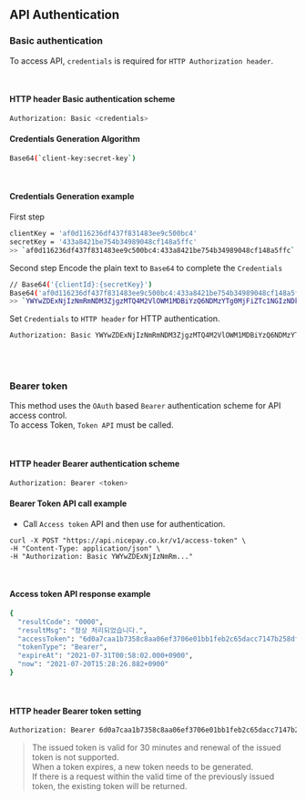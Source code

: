 ## API Authentication

### Basic authentication
To access API, `credentials` is required for `HTTP Authorization header`.

<br>

#### HTTP header Basic authentication scheme
```bash
Authorization: Basic <credentials>
```

#### Credentials Generation Algorithm
```bash
Base64(`client-key:secret-key`)
```

<br>

#### Credentials Generation example

First step
```bash
clientKey = 'af0d116236df437f831483ee9c500bc4'
secretKey = '433a8421be754b34989048cf148a5ffc'
>> `af0d116236df437f831483ee9c500bc4:433a8421be754b34989048cf148a5ffc`
```

Second step
Encode the plain text to `Base64` to complete the `Credentials`

```bash
// Base64('{clientId}:{secretKey}') 
Base64('af0d116236df437f831483ee9c500bc4:433a8421be754b34989048cf148a5ffc')
>> `YWYwZDExNjIzNmRmNDM3ZjgzMTQ4M2VlOWM1MDBiYzQ6NDMzYTg0MjFiZTc1NGIzNDk4OTA0OGNmMTQ4YTVmZmM=`
```  

Set `Credentials` to `HTTP header` for HTTP authentication.
```bash
Authorization: Basic YWYwZDExNjIzNmRmNDM3ZjgzMTQ4M2VlOWM1MDBiYzQ6NDMzYTg0MjFiZTc1NGIzNDk4OTA0OGNmMTQ4YTVmZmM= 
```

<br><br>

### Bearer token
This method uses the `OAuth` based `Bearer` authentication scheme for API access control.   
To access Token, `Token API` must be called.  

<br>

#### HTTP header Bearer authentication scheme
```bash
Authorization: Bearer <token>
```

#### Bearer Token API call example
- Call `Access token` API and then use for authentication.

```shell
curl -X POST "https://api.nicepay.co.kr/v1/access-token" \
-H "Content-Type: application/json" \
-H "Authorization: Basic YWYwZDExNjIzNmRm..."
```

<br>

#### Access token API response example
```bash
{
  "resultCode": "0000",
  "resultMsg": "정상 처리되었습니다.",
  "accessToken": "6d0a7caa1b7358c8aa06ef3706e01bb1feb2c65dacc7147b258dfdd6191b5279",
  "tokenType": "Bearer",
  "expireAt": "2021-07-31T00:58:02.000+0900",
  "now": "2021-07-20T15:28:26.882+0900"
}
```

<br>

#### HTTP header Bearer token setting

```bash
Authorization: Bearer 6d0a7caa1b7358c8aa06ef3706e01bb1feb2c65dacc7147b258dfdd6191b5279
```
> The issued token is valid for 30 minutes and renewal of the issued token is not supported.  
> When a token expires, a new token needs to be generated.  
> If there is a request within the valid time of the previously issued token, the existing token will be returned.  